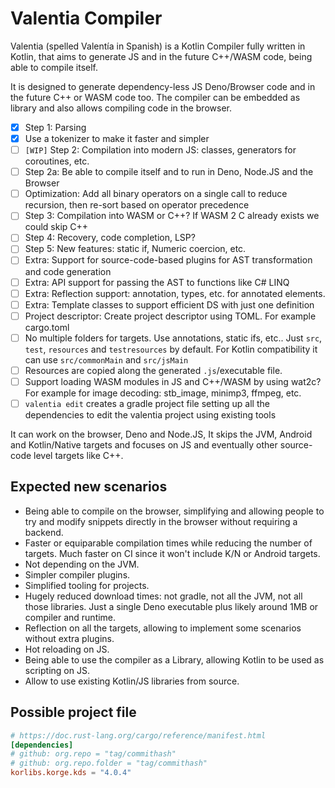 # Valentia Compiler

Valentia (spelled Valentía in Spanish) is a Kotlin Compiler fully written in Kotlin,
that aims to generate JS and in the future C++/WASM code, being able to compile itself.

It is designed to generate dependency-less JS Deno/Browser code and in the future C++ or WASM code too.
The compiler can be embedded as library and also allows compiling code in the browser.

* [x] Step 1: Parsing
* [x] Use a tokenizer to make it faster and simpler
* [ ] `[WIP]` Step 2: Compilation into modern JS: classes, generators for coroutines, etc.
* [ ] Step 2a: Be able to compile itself and to run in Deno, Node.JS and the Browser
* [ ] Optimization: Add all binary operators on a single call to reduce recursion, then re-sort based on operator precedence
* [ ] Step 3: Compilation into WASM or C++? If WASM 2 C already exists we could skip C++
* [ ] Step 4: Recovery, code completion, LSP?
* [ ] Step 5: New features: static if, Numeric coercion, etc.
* [ ] Extra: Support for source-code-based plugins for AST transformation and code generation
* [ ] Extra: API support for passing the AST to functions like C# LINQ
* [ ] Extra: Reflection support: annotation, types, etc. for annotated elements.
* [ ] Extra: Template classes to support efficient DS with just one definition
* [ ] Project descriptor: Create project descriptor using TOML. For example cargo.toml
* [ ] No multiple folders for targets. Use annotations, static ifs, etc.. Just `src`, `test`, `resources` and `testresources` by default. For Kotlin compatibility it can use `src/commonMain` and `src/jsMain`
* [ ] Resources are copied along the generated `.js`/executable file.
* [ ] Support loading WASM modules in JS and C++/WASM by using wat2c? For example for image decoding: stb_image, minimp3, ffmpeg, etc.
* [ ] `valentia edit` creates a gradle project file setting up all the dependencies to edit the valentia project using existing tools

It can work on the browser, Deno and Node.JS,
It skips the JVM, Android and Kotlin/Native targets
and focuses on JS and eventually other source-code level targets like C++.

## Expected new scenarios

* Being able to compile on the browser, simplifying and allowing people to try and modify snippets directly in the browser without requiring a backend.
* Faster or equiparable compilation times while reducing the number of targets. Much faster on CI since it won't include K/N or Android targets.
* Not depending on the JVM.
* Simpler compiler plugins.
* Simplified tooling for projects.
* Hugely reduced download times: not gradle, not all the JVM, not all those libraries. Just a single Deno executable plus likely around 1MB or compiler and runtime.
* Reflection on all the targets, allowing to implement some scenarios without extra plugins.
* Hot reloading on JS.
* Being able to use the compiler as a Library, allowing Kotlin to be used as scripting on JS.
* Allow to use existing Kotlin/JS libraries from source.

## Possible project file

```toml
# https://doc.rust-lang.org/cargo/reference/manifest.html
[dependencies]
# github: org.repo = "tag/commithash"
# github: org.repo.folder = "tag/commithash"
korlibs.korge.kds = "4.0.4"
```
